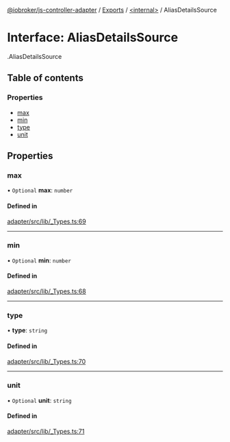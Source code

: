 [@iobroker/js-controller-adapter](../README.md) / [Exports](../modules.md) / [<internal\>](../modules/internal_.md) / AliasDetailsSource

# Interface: AliasDetailsSource

[<internal>](../modules/internal_.md).AliasDetailsSource

## Table of contents

### Properties

- [max](internal_.AliasDetailsSource.md#max)
- [min](internal_.AliasDetailsSource.md#min)
- [type](internal_.AliasDetailsSource.md#type)
- [unit](internal_.AliasDetailsSource.md#unit)

## Properties

### max

• `Optional` **max**: `number`

#### Defined in

[adapter/src/lib/_Types.ts:69](https://github.com/ioBroker/ioBroker.js-controller/blob/9bd0ce3f/packages/adapter/src/lib/_Types.ts#L69)

___

### min

• `Optional` **min**: `number`

#### Defined in

[adapter/src/lib/_Types.ts:68](https://github.com/ioBroker/ioBroker.js-controller/blob/9bd0ce3f/packages/adapter/src/lib/_Types.ts#L68)

___

### type

• **type**: `string`

#### Defined in

[adapter/src/lib/_Types.ts:70](https://github.com/ioBroker/ioBroker.js-controller/blob/9bd0ce3f/packages/adapter/src/lib/_Types.ts#L70)

___

### unit

• `Optional` **unit**: `string`

#### Defined in

[adapter/src/lib/_Types.ts:71](https://github.com/ioBroker/ioBroker.js-controller/blob/9bd0ce3f/packages/adapter/src/lib/_Types.ts#L71)
